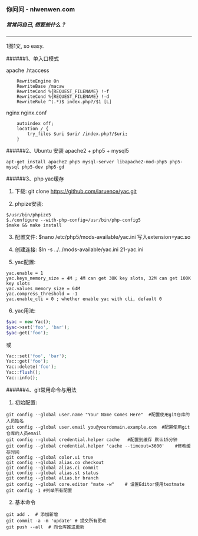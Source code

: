 ### 你问问 - niwenwen.com
##### 常常问自己, 想要些什么？

---

1图1文, so easy.

######1、单入口模式

apache .htaccess

```
    RewriteEngine On
    RewriteBase /macaw
    RewriteCond %{REQUEST_FILENAME} !-f
    RewriteCond %{REQUEST_FILENAME} !-d
    RewriteRule ^(.*)$ index.php?/$1 [L]
```
nginx nginx.conf

```
    autoindex off;
    location / {
        try_files $uri $uri/ /index.php?/$uri;
    }
```
######2、Ubuntu 安装 apache2 + php5 + mysql5

```
apt-get install apache2 php5 mysql-server libapache2-mod-php5 php5-mysql php5-dev php5-gd
```

######3、php yac缓存
1) 下载: git clone https://github.com/laruence/yac.git

2) phpize安装:

```
$/usr/bin/phpize5
$./configure --with-php-config=/usr/bin/php-config5
$make && make install
```

3) 配置文件:
$nano /etc/php5/mods-available/yac.ini 写入extension=yac.so

4) 创建连接: $ln -s ../../mods-available/yac.ini 21-yac.ini

5) yac配置:

```
yac.enable = 1
yac.keys_memory_size = 4M ; 4M can get 30K key slots, 32M can get 100K key slots
yac.values_memory_size = 64M
yac.compress_threshold = -1
yac.enable_cli = 0 ; whether enable yac with cli, default 0

```

6) yac用法:

```php
$yac = new Yac();
$yac->set('foo', 'bar');
$yac-get('foo');
```
或

```php
Yac::set('foo', 'bar');
Yac::get('foo');
Yac::delete('foo');
Yac::flush();
Yac::info();
```

######4、git常用命令与用法
1) 初始配置:

```
git config --global user.name "Your Name Comes Here"  #配置使用git仓库的人员姓名
git config --global user.email you@yourdomain.example.com  #配置使用git仓库的人员email
git config --global credential.helper cache   #配置到缓存 默认15分钟
git config --global credential.helper 'cache --timeout=3600'    #修改缓存时间
git config --global color.ui true  
git config --global alias.co checkout  
git config --global alias.ci commit  
git config --global alias.st status  
git config --global alias.br branch  
git config --global core.editor "mate -w"    # 设置Editor使用textmate  
git config -1 #列举所有配置
```

2) 基本命令
```
git add .  # 添加新增
git commit -a -m 'update' # 提交所有更改
git push --all  # 向仓库推送更新
```